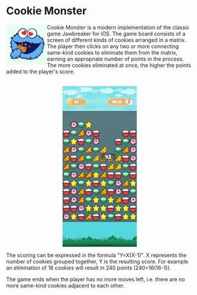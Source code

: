 # Cookie Monster

<img align="left" width="110" src="/Cookie%20Monster/Assets.xcassets/AppIcon.appiconset/cookie_monster.png">
Cookie Monster is a modern implementation of the classic game Jawbreaker for iOS.
The game board consists of a screen of different kinds of cookies arranged in a matrix.
The player then clicks on any two or more connecting same-kind cookies to eliminate them
from the matrix, earning an appropriate number of points in the process. The more cookies
eliminated at once, the higher the points added to the player's score.

<br>
<br>
<p align="center">
<img src="Screenshots/iPhone 12 Pro Max.png" 
        alt="Cookie Monster" 
        width="200"
        style="display: block; margin: 20 auto;" />
</p>

The scoring can be expressed in the formula "Y=X(X-1)". X represents the number of cookies
grouped together, Y is the resulting score. For example an elimination of 16 cookies will
result in 240 points (240=16(16-1)).

The game ends when the player has no more moves left, i.e. there are no more same-kind cookies
adjacent to each other.
